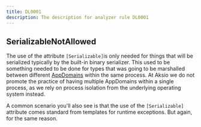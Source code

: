 ```yaml
---
title: DL0001
description: The description for analyzer rule DL0001
---
```

## SerializableNotAllowed

The use of the attribute `[Serializable]`is only needed for things that will be
serialized typically by the built-in binary serializer. This used to be something
needed to be done for types that was going to be marshalled between different
[AppDomains](https://docs.microsoft.com/en-us/dotnet/framework/app-domains/application-domains)
within the same process. At Aksio we do not promote the practice of having
multiple AppDomains within a single process, as we rely on process isolation from
the underlying operating system instead.

A common scenario you'll also see is that the use of the `[Serializable]` attribute
comes standard from templates for runtime exceptions. But again, for the same
reason.